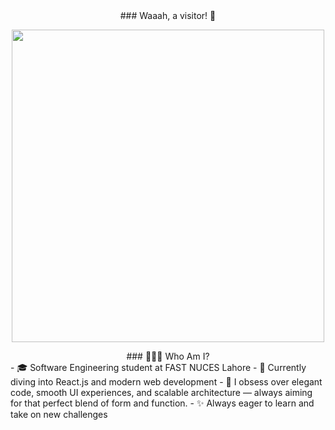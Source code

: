 <div align="center">
  ### Waaah, a visitor! 👋  
</div>

<p align="center">
  <img src="https://media1.tenor.com/m/TSPV5XsTIssAAAAC/flcl.gif" width="500"/>
</p>

<div align="center">
  ### 👨🏼‍🎓 Who Am I?
</div>

<div align="left">
- 🎓 Software Engineering student at FAST NUCES Lahore  
- 🌱 Currently diving into React.js and modern web development  
- 🧠 I obsess over elegant code, smooth UI experiences, and scalable architecture — always aiming for that perfect blend of form and function.  
- ✨ Always eager to learn and take on new challenges  
</div>







<!--
**Ryyan-Choudhary/Ryyan-Choudhary** is a ✨ _special_ ✨ repository because its `README.md` (this file) appears on your GitHub profile.

Here are some ideas to get you started:

- 🔭 I’m currently working on ...
- 🌱 I’m currently learning ...
- 👯 I’m looking to collaborate on ...
- 🤔 I’m looking for help with ...
- 💬 Ask me about ...
- 📫 How to reach me: ...
- 😄 Pronouns: ...
- ⚡ Fun fact: ...
-->
